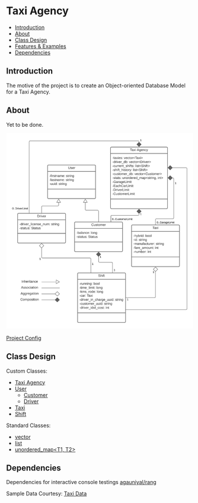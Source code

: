 # Taxi Agency

 * [Introduction](#Introduction)
 * [About](#About)
 * [Class Design](#Class-Design)
 * [Features & Examples](#features-examples)
 * [Dependencies](#Dependencies)


## Introduction
The motive of the project is to create an Object-oriented Database Model for a Taxi Agency.

## About
Yet to be done.
<!-- 
Service:
When customer books a taxi:
 * When taxi is still, the customer is charged per time the driver is waiting,
 * When taxi is moving, the customer is charged per km  -->


<img src="./assets/UML.png">

[Project Config](config.yaml)

## Class Design

Custom Classes:
 * [Taxi Agency](#taxi-agency)
 * [User](#user)
   * [Customer](#customer)
   * [Driver](#driver)
 * [Taxi](#taxi)
 * [Shift](#shift)

Standard Classes:
 * [vector<T>](#vector)
 * [list<T>](#vector)
 * [unordered_map<T1, T2>](#vector)

<!-- ### Taxi Agency
An instance of Taxi Agency class behaves like a container to the list of all the entities (Driver, Customer, Taxi, Shift (ongoing, history)). It also stores basic stats like limits of the Agency (based on budget, which can be upgraded upon investment), employee vacancies, ongoing shifts, etc. It also maintains a record of the history of shifts.

Destruction of a Taxi Agency instance leads to the destruction of all the containers contained in it, thus, all the instances of the User, Customer, Taxi and Shift classes.

Note:
Taxi Agency stores a record of only its customer, employee and driver. Deleting their instance does not infer at deleting their existance.

### User
User reflects an ideal. Uses the concept of unique `uuid`s, allowing and efficient retrieval of data.

 * Customer
 * Driver -->


## Dependencies
Dependencies for interactive console testings
[agauniyal/rang](https://github.com/agauniyal/rang/blob/master/include/rang.hpp)

Sample Data Courtesy: [Taxi Data](https://corgis-edu.github.io/corgis/csv/cars/)
